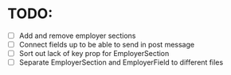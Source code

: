 # TODO:
- [ ] Add and remove employer sections
- [ ] Connect fields up to be able to send in post message
- [ ] Sort out lack of key prop for EmployerSection
- [ ] Separate EmployerSection and EmployerField to different files
